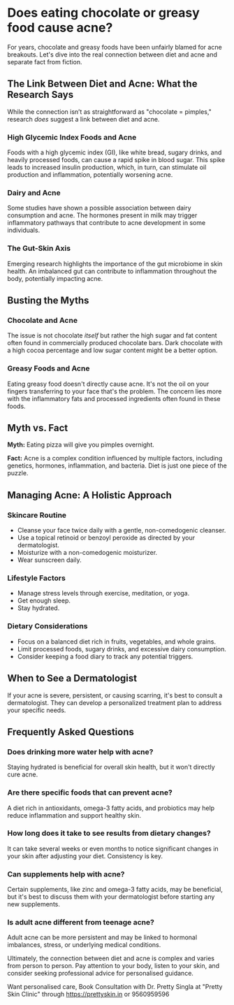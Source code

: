 # Does eating chocolate or greasy food cause acne?

For years, chocolate and greasy foods have been unfairly blamed for acne breakouts. Let's dive into the real connection between diet and acne and separate fact from fiction.

## The Link Between Diet and Acne: What the Research Says

While the connection isn’t as straightforward as "chocolate = pimples," research *does* suggest a link between diet and acne.

### High Glycemic Index Foods and Acne

Foods with a high glycemic index (GI), like white bread, sugary drinks, and heavily processed foods, can cause a rapid spike in blood sugar. This spike leads to increased insulin production, which, in turn, can stimulate oil production and inflammation, potentially worsening acne.

### Dairy and Acne

Some studies have shown a possible association between dairy consumption and acne. The hormones present in milk may trigger inflammatory pathways that contribute to acne development in some individuals.

### The Gut-Skin Axis

Emerging research highlights the importance of the gut microbiome in skin health. An imbalanced gut can contribute to inflammation throughout the body, potentially impacting acne.

## Busting the Myths

### Chocolate and Acne

The issue is not chocolate *itself* but rather the high sugar and fat content often found in commercially produced chocolate bars. Dark chocolate with a high cocoa percentage and low sugar content might be a better option.

### Greasy Foods and Acne

Eating greasy food doesn't directly cause acne. It's not the oil on your fingers transferring to your face that's the problem. The concern lies more with the inflammatory fats and processed ingredients often found in these foods.

## Myth vs. Fact

**Myth:** Eating pizza will give you pimples overnight.

**Fact:** Acne is a complex condition influenced by multiple factors, including genetics, hormones, inflammation, and bacteria. Diet is just one piece of the puzzle.

## Managing Acne: A Holistic Approach

### Skincare Routine

*   Cleanse your face twice daily with a gentle, non-comedogenic cleanser.
*   Use a topical retinoid or benzoyl peroxide as directed by your dermatologist.
*   Moisturize with a non-comedogenic moisturizer.
*   Wear sunscreen daily.

### Lifestyle Factors

*   Manage stress levels through exercise, meditation, or yoga.
*   Get enough sleep.
*   Stay hydrated.

### Dietary Considerations

*   Focus on a balanced diet rich in fruits, vegetables, and whole grains.
*   Limit processed foods, sugary drinks, and excessive dairy consumption.
*   Consider keeping a food diary to track any potential triggers.

## When to See a Dermatologist

If your acne is severe, persistent, or causing scarring, it's best to consult a dermatologist. They can develop a personalized treatment plan to address your specific needs.

## Frequently Asked Questions

### Does drinking more water help with acne?

Staying hydrated is beneficial for overall skin health, but it won't directly cure acne.

### Are there specific foods that can prevent acne?

A diet rich in antioxidants, omega-3 fatty acids, and probiotics may help reduce inflammation and support healthy skin.

### How long does it take to see results from dietary changes?

It can take several weeks or even months to notice significant changes in your skin after adjusting your diet. Consistency is key.

### Can supplements help with acne?

Certain supplements, like zinc and omega-3 fatty acids, may be beneficial, but it's best to discuss them with your dermatologist before starting any new supplements.

### Is adult acne different from teenage acne?

Adult acne can be more persistent and may be linked to hormonal imbalances, stress, or underlying medical conditions.

Ultimately, the connection between diet and acne is complex and varies from person to person. Pay attention to your body, listen to your skin, and consider seeking professional advice for personalised guidance.

Want personalised care, Book Consultation with Dr. Pretty Singla at "Pretty Skin Clinic" through https://prettyskin.in or 9560959596
